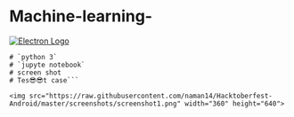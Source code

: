 # Machine-learning-
[![Electron Logo](https://electronjs.org/images/electron-logo.svg)](https://electronjs.org)
````
# `python 3`
# `jupyte notebook`
# screen shot 
# Tes😎😎t case```

<img src="https://raw.githubusercontent.com/naman14/Hacktoberfest-Android/master/screenshots/screenshot1.png" width="360" height="640">
